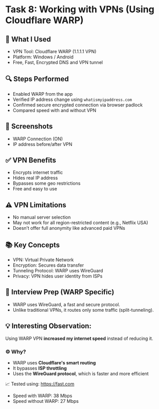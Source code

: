 # Task 8: Working with VPNs (Using Cloudflare WARP)

## 🔧 What I Used
- VPN Tool: Cloudflare WARP (1.1.1.1 VPN)
- Platform: Windows / Android
- Free, Fast, Encrypted DNS and VPN tunnel

## 🔍 Steps Performed
- Enabled WARP from the app
- Verified IP address change using `whatismyipaddress.com`
- Confirmed secure encrypted connection via browser padlock
- Compared speed with and without VPN

## 📸 Screenshots
- WARP Connection (ON)
- IP address before/after VPN

## ✅ VPN Benefits
- Encrypts internet traffic
- Hides real IP address
- Bypasses some geo restrictions
- Free and easy to use

## ⚠️ VPN Limitations
- No manual server selection
- May not work for all region-restricted content (e.g., Netflix USA)
- Doesn’t offer full anonymity like advanced paid VPNs

## 📚 Key Concepts
- VPN: Virtual Private Network
- Encryption: Secures data transfer
- Tunneling Protocol: WARP uses WireGuard
- Privacy: VPN hides user identity from ISPs

## 📎 Interview Prep (WARP Specific)
- WARP uses WireGuard, a fast and secure protocol.
- Unlike traditional VPNs, it routes only some traffic (split-tunneling).

## 💡 Interesting Observation:
Using WARP VPN **increased my internet speed** instead of reducing it.

### ⚙️ Why?
- WARP uses **Cloudflare's smart routing**
- It bypasses **ISP throttling**
- Uses the **WireGuard protocol**, which is faster and more efficient

📈 Tested using: https://fast.com
- Speed with WARP: 38 Mbps
- Speed without WARP: 27 Mbps
